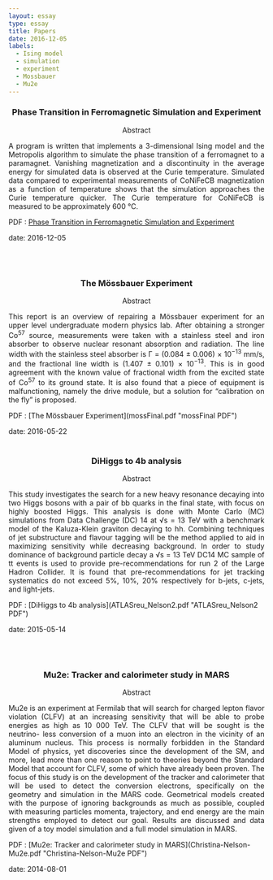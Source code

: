 ```yaml
---
layout: essay
type: essay
title: Papers
date: 2016-12-05
labels:
  - Ising model
  - simulation
  - experiment
  - Mossbauer
  - Mu2e
---
```



<h3 class="sectionHead"><span class="titlemark">   </span> <a  id="x1-10001"></a>  <p align="center"> Phase Transition in Ferromagnetic Simulation and Experiment </p> </h3>
<p align="center">
Abstract </p>
<p align="justify">
 A program is written that implements a 3-dimensional Ising model and the Metropolis algorithm to simulate the phase transition of a ferromagnet to a paramagnet. Vanishing magnetization and a discontinuity in the average energy for simulated data is observed at the Curie temperature. Simulated data compared to experimental measurements of CoNiFeCB magnetization as a function of temperature shows that the simulation approaches the Curie temperature quicker. The Curie temperature for CoNiFeCB is measured to be approximately 600&nbsp;&deg;C.  </p>
 
PDF : [Phase Transition in Ferromagnetic Simulation and Experiment](ising.pdf "ising PDF")

date: 2016-12-05

<br><br>
<h3 class="sectionHead"><span class="titlemark">   </span> <a  id="x1-10001"></a>  <p align="center"> The M&ouml;ssbauer Experiment </p> </h3> 
<p align="center">
Abstract </p>
<p align="justify">
This report is an overview of repairing a M&ouml;ssbauer experiment for an upper level undergraduate
modern physics lab. After obtaining a stronger Co<sup>57</sup> source, measurements were taken with a
stainless steel and iron absorber to observe nuclear resonant absorption and radiation. The line
width with the stainless steel absorber is Γ = (0.084 ± 0.006) × 10<sup>−13</sup> mm/s, and the fractional
line width is (1.407 ± 0.101) × 10<sup>−13</sup>. This is in good agreement with the known value of fractional
width from the excited state of Co<sup>57</sup> to its ground state. It is also found that a piece of equipment
is malfunctioning, namely the drive module, but a solution for “calibration on the fly” is proposed. </p> 
PDF : [The M&ouml;ssbauer Experiment](mossFinal.pdf "mossFinal PDF")

date: 2016-05-22
<br><br>
<h3 class="sectionHead"><span class="titlemark">   </span> <a  id="x1-10001"></a>  <p align="center"> DiHiggs to 4b analysis</p> </h3> 
<p align="center">
Abstract </p>
<p align="justify">
This study investigates the search for a new heavy resonance decaying into two Higgs bosons with a pair of bb quarks in the final state, with focus on highly boosted Higgs. This analysis is done with Monte Carlo (MC) simulations from Data Challenge (DC) 14 at √s = 13 TeV with a benchmark model of the Kaluza-Klein graviton decaying to hh. Combining techniques of jet substructure and flavour tagging will be the method applied to aid in maximizing sensitivity while decreasing background. In order to study dominance of background particle decay a √s = 13 TeV DC14 MC sample of tt events is used to provide pre-recommendations for run 2 of the Large Hadron Collider. It is found that pre-recommendations for jet tracking systematics do not exceed 5%, 10%, 20% respectively for b-jets, c-jets, and light-jets.</p>
PDF : [DiHiggs to 4b analysis](ATLASreu_Nelson2.pdf "ATLASreu_Nelson2 PDF") 

date: 2015-05-14

<br><br>
<h3 class="sectionHead"><span class="titlemark">   </span> <a  id="x1-10001"></a>  <p align="center"> Mu2e: Tracker and calorimeter study in MARS</p> </h3> 
<p align="center">
Abstract </p>
<p align="justify">
Mu2e is an experiment at Fermilab that will search for charged lepton flavor violation (CLFV) at an increasing sensitivity that will be able to probe energies as high as 10 000 TeV. The CLFV that will be sought is the neutrino-
less conversion of a muon into an electron in the vicinity of an aluminum nucleus. This process is normally forbidden in the Standard Model of physics, yet discoveries since the development of the SM, and more, lead more than
one reason to point to theories beyond the Standard Model that account for CLFV, some of which have already been proven. The focus of this study is on the development of the tracker and calorimeter that will be used to detect the
conversion electrons, specifically on the geometry and simulation in the MARS code. Geometrical models created with the purpose of ignoring backgrounds as much as possible, coupled with measuring particles momenta, trajectory, and end energy are the main strengths employed to detect our goal. Results are discussed and data given of a toy model simulation and a full model simulation in MARS. </p>
PDF : [Mu2e: Tracker and calorimeter study in MARS](Christina-Nelson-Mu2e.pdf "Christina-Nelson-Mu2e PDF") 

date: 2014-08-01


<br><br>
